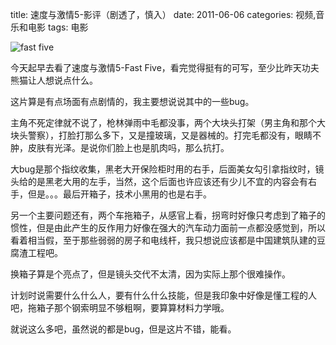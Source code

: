 title: 速度与激情5-影评（剧透了，慎入）
date: 2011-06-06
categories: 视频,音乐和电影
tags: 电影

![fast five](images/Fast-Five-Movie-Poster.jpg)

今天起早去看了速度与激情5-Fast Five，看完觉得挺有的可写，至少比昨天功夫熊猫让人想说点什么。

这片算是有点场面有点剧情的，我主要想说说其中的一些bug。

主角不死定律就不说了，枪林弹雨中毛都没事，两个大块头打架（男主角和那个大块头警察），打脸打那么多下，又是撞玻璃，又是器械的。打完毛都没有，眼睛不肿，皮肤有光泽。是说你们脸上也是肌肉吗，那么抗打。

大bug是那个指纹收集，黑老大开保险柜时用的右手，后面美女勾引拿指纹时，镜头给的是黑老大用的左手，当然，这个后面也许应该还有少儿不宜的内容会有右手，但是。。。最后开箱子，技术小黑用的也是右手。

另一个主要问题还有，两个车拖箱子，从感官上看，拐弯时好像只考虑到了箱子的惯性，但是由此产生的反作用力好像在强大的汽车动力面前一点都没感觉到，所以看着相当假，至于那些弱弱的房子和电线杆，我只想说应该都是中国建筑队建的豆腐渣工程吧。

换箱子算是个亮点了，但是镜头交代不太清，因为实际上那个很难操作。

计划时说需要什么什么人，要有什么什么技能，但是我印象中好像是懂工程的人吧，拖箱子那个钢索明显不够粗啊，要算算材料力学哦。

就说这么多吧，虽然说的都是bug，但是这片不错，能看。
